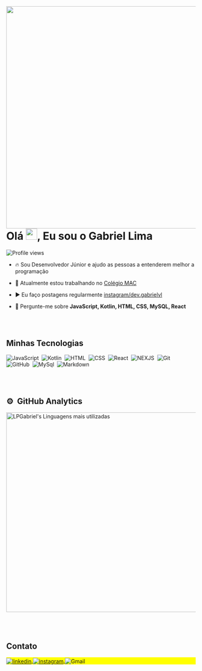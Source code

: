 <img align="right" height="590em" src="https://raw.githubusercontent.com/gist/LPGabriel/fe2ec072f94cb2a5b877dba625280b39/raw/2210e8a6c3c2f93544de09af0a8d0d9befc5ae9d/githubcard.svg"/>
<h1 align="left">Olá <img src="https://raw.githubusercontent.com/kaueMarques/kaueMarques/master/hi.gif" height="30px">, Eu sou o Gabriel Lima</h1>
<p align="left"> <img src="https://komarev.com/ghpvc/?username=LPGabriel&color=yellow" alt="Profile views" /> </p>

- 🔥 Sou Desenvolvedor Júnior e ajudo as pessoas a entenderem melhor a programação 

- 🔭 Atualmente estou trabalhando no [Colégio MAC](https://www.instagram.com/colegiomacoficial/)

- ▶️ Eu faço postagens regularmente [instagram/dev.gabrielvl](https://www.instagram.com/dev.gabrielvl/)

- 💬 Pergunte-me sobre **JavaScript, Kotlin, HTML, CSS, MySQL, React**
<!--
- ⚡ Curiosidades **Oneye 😜**

- 👨‍💻 More at [maykbrito.dev](https://maykbrito.dev)
-->

<br><br>

## Minhas Tecnologias
<!--
![Node.js](https://img.shields.io/badge/-Node.js-05122A?style=flat&logo=node.js)&nbsp;
-->
![JavaScript](https://img.shields.io/badge/-JavaScript-05122A?style=flat&logo=javascript)&nbsp;
![Kotlin](https://img.shields.io/badge/-Kotlin-05122A?style=flat&logo=kotlin)&nbsp;
![HTML](https://img.shields.io/badge/-HTML-05122A?style=flat&logo=HTML5)&nbsp;
![CSS](https://img.shields.io/badge/-CSS-05122A?style=flat&logo=CSS3&logoColor=1572B6)&nbsp;
![React](https://img.shields.io/badge/-React-05122A?style=flat&logo=react)&nbsp;
![NEXJS](https://img.shields.io/badge/-Nex.js-05122A?style=flat&logo=next.js)&nbsp;
![Git](https://img.shields.io/badge/-Git-05122A?style=flat&logo=git)&nbsp;
![GitHub](https://img.shields.io/badge/-GitHub-05122A?style=flat&logo=github)&nbsp;
![MySql](https://img.shields.io/badge/-MySQL-05122A?style=flat&logo=mysql)&nbsp;
![Markdown](https://img.shields.io/badge/-Markdown-05122A?style=flat&logo=markdown)&nbsp;

<br><br>


## ⚙️ &nbsp;GitHub Analytics

<p align="left">
<!-- <img width="530em" src="https://github-readme-stats.vercel.app/api?username=LPGabriel&show_icons=true&theme=vision-friendly-dark" alt="LPGabriel's stats"/> -->
<img width="530em" src="https://github-readme-stats.vercel.app/api/top-langs/?username=LPGabriel&layout=compact&theme=vision-friendly-dark" alt="LPGabriel's Linguagens mais utilizadas"/>
</p>

<br><br>

## Contato

<p align="left" style="background:yellow">
<a href="https://linkedin.com/in/gabriel-lima-4ab513233" target="_blank">
  <img align="center" src="https://img.shields.io/badge/-gabriellima-05122A?style=flat&logo=linkedin" alt="linkedin"/>
</a>
<a href="https://instagram.com/dev.gabrielvl" target="_blank">
 <img align="center" src="https://img.shields.io/badge/-dev.gabrielvl-05122A?style=flat&logo=instagram" alt="instagram"/>
</a>
  
 <img align="center" src="https://img.shields.io/badge/-devgabrielvl@gmail.com-05122A?style=flat&logo=gmail" alt="Gmail"/>

</p>


<!--
<img width="490em" src="https://github-readme-twitter-gazf.vercel.app/api?id=maykbrito&layout=wide&show_reply=off&show_retweet=off" />


**maykbrito/maykbrito** is a ✨ _special_ ✨ repository because its `README.md` (this file) appears on your GitHub profile.

Here are some ideas to get you started:

- 🔭 I’m currently working on ...
- 🌱 I’m currently learning ...
- 👯 I’m looking to collaborate on ...
- 🤔 I’m looking for help with ...
- 💬 Ask me about ...
- 📫 How to reach me: ...
- 😄 Pronouns: ... 
- ⚡ Fun fact: ...
-->
